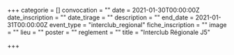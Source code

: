 +++
categorie = []
convocation = ""
date = 2021-01-30T00:00:00Z
date_inscription = ""
date_tirage = ""
description = ""
end_date = 2021-01-31T00:00:00Z
event_type = "interclub_regional"
fiche_inscription = ""
image = ""
lieu = ""
poster = ""
reglement = ""
title = "Interclub Régionale J5"

+++
